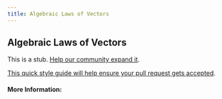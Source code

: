 ```yaml
---
title: Algebraic Laws of Vectors
---
```


## Algebraic Laws of Vectors

This is a stub. [Help our community expand it](https://github.com/freecodecamp/guides/tree/master/src/pages/articles/math/vectors/algebraic-laws-of-vectors/index.md).

[This quick style guide will help ensure your pull request gets accepted](https://github.com/freeCodeCamp/guides/blob/master/README.md).

<!-- The article goes here, in GitHub-flavored Markdown. Feel free to add YouTube videos, images, and CodePen/JSBin embeds  -->

#### More Information:
<!-- Please add any articles you think might be helpful to read before writing the article -->


